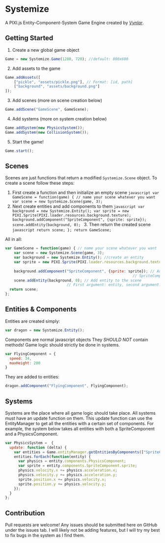 # Systemize
A PIXI.js Entity-Component-System Game Engine created by *[Vynlar](https://github.com/Vynlar)*.

## Getting Started
1. Create a new global game object
```javascript
Game = new Systemize.Game(1280, 720); //default: 800x600
```
2. Add assets to the game
```javascript
Game.addAssets([
    ["pickle", "assets/pickle.png"], // Format: [id, path]
    ["background", "assets/background.png"]
]);
```
3. Add scenes (more on scene creation below)
```javascript
Game.addScene("GameScene", GameScene);
```
4. Add systems (more on system creation below)
```javascript
Game.addSystem(new PhysicsSystem());
Game.addSystem(new CollisionSystem());
```
5. Start the game!
```javascript
Game.start();
```

## Scenes
Scenes are just functions that return a modified ```Systemize.Scene``` object. To create a scene follow these steps:
1. First create a function and then initialize an empty scene
        ```javascript
        var GameScene = function(game) { // name your scene whatever you want
          var scene = new Systemize.Scene(game, 3);
        ```
2. Next create entities and add components to them
        ```javascript
            var background = new Systemize.Entity();
            var sprite = new PIXI.Sprite(PIXI.loader.resources.background.texture);
            background.addComponent("SpriteComponent", {sprite: sprite});
            scene.addEntity(background, 0);
        ```
        3. Then return the created scene
        ```javascript
          return scene;
        };
        return GameScene;
        ```

All in all:
```javascript
var GameScene = function(game) { // name your scene whatever you want
    var scene = new Systemize.Scene(game, 3);
    var background = new Systemize.Entity(); //create an entity
    var sprite = new PIXI.Sprite(PIXI.loader.resources.background.texture); // Create a standard PIXI sprite
                                                                            // The background here is the name you put when loading assets
    background.addComponent("SpriteComponent", {sprite: sprite}); // Add component
                                                          // SpriteComponent is a special component that any drawable entity must include  
    scene.addEntity(background, 0); // Add entity to the scene
                            // First argument: entity, second argument: layer number to put it on
  return scene;
};
```

## Entities & Components
Entities are created simply:
```javascript
var dragon = new Systemize.Entity();
```
Components are normal javascript objects
They *SHOULD NOT* contain methods! Game logic should strictly be done in systems.
```javascript
var FlyingComponent = {
  speed: 34,
  maxHeight: 200
}
```
They are added to entities:
```javascript
dragon.addComponent("FlyingComponent", FlyingComponent);
```

## Systems
Systems are the place where all game logic should take place. All systems must have an update function on them. This update function can use the EntityManager to get all the entities with a certain set of components. For example, the system below takes all entities with both a SpriteComponent and a PhysicsComponent.
```javascript
var PhysicsSystem =  {
  update: function (delta) {
    var entities = Game.entityManager.getEntitiesByComponents(["SpriteComponent", "PhysicsComponent"]);
    entities.forEach(function(entity) {
      var physics = entity.components.PhysicsComponent;
      var sprite = entity.components.SpriteComponent.sprite;
      physics.velocity.x += physics.acceleration.x;
      physics.velocity.y += physics.acceleration.y;
      sprite.position.x += physics.velocity.x;
      sprite.position.y += physics.velocity.y;
    });
  }
};
```

## Contribution
Pull requests are welcome! Any issues should be submitted here on GitHub under the issues tab. I will likely not be adding features, but I will try my best to fix bugs in the system as I find them.
